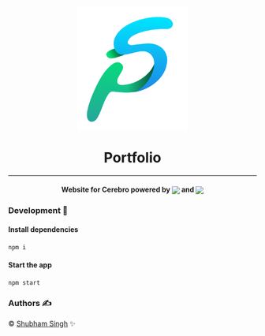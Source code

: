 <p align="center"><img src="public/favicon.ico" align="center" width="225"></p>
<h1 align="center">Portfolio</h1>

<p align="center">

</p>
<hr>
<h4 align="center"> Website for Cerebro powered by
<img src="https://cdn2.iconfinder.com/data/icons/designer-skills/128/react-512.png" width="40" align="center"> and
<img src="https://cloud.githubusercontent.com/assets/321047/21769911/474d7d9e-d681-11e6-9fe0-d95f8ccfd3a9.jpg" width="30" align="center"></h4>

### Development 🔧

#### Install dependencies

```sh
npm i
```

#### Start the app

```sh
npm start
```

### Authors ✍️

©️ [Shubham Singh](https://github.com/singhshubham98/portfolio) ✨
